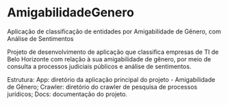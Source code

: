 ﻿# AmigabilidadeGenero
Aplicação de classificação de entidades por Amigabilidade de Gênero, com Análise de Sentimentos

Projeto de desenvolvimento de aplicação que classifica empresas de TI de Belo Horizonte com relação à sua amigabilidade de gênero, por meio de consulta a processos judiciais públicos e análise de sentimentos.

Estrutura:
	App: diretório da aplicação principal do projeto - Amigabilidade de Gênero;
	Crawler: diretório do crawler de pesquisa de processos jurídicos;
	Docs: documentação do projeto.
